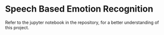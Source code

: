# Speech Based Emotion Recognition

Refer to the jupyter notebook in the repository, for a better understanding of this project.